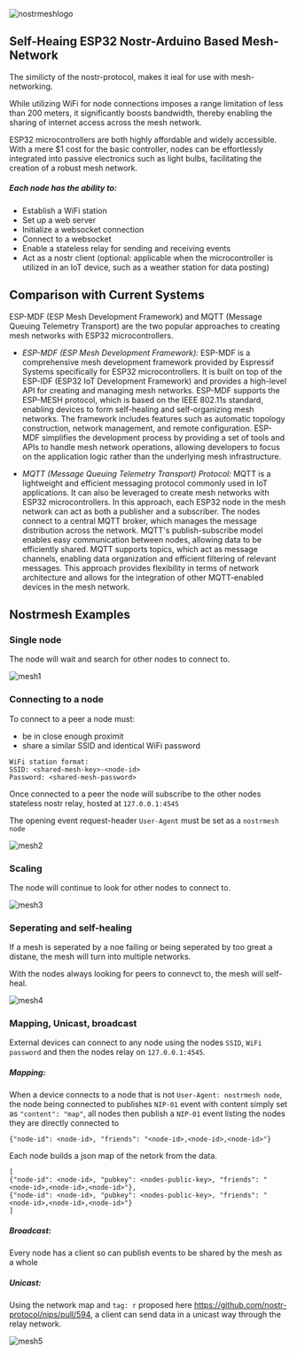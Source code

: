 ![nostrmeshlogo](https://github.com/lnbits/nostrmesh/assets/33088785/8634277b-79ab-4a96-b8d1-3fbe44f35fd4)

## Self-Heaing ESP32 Nostr-Arduino Based Mesh-Network

The similicty of the nostr-protocol, makes it ieal for use with mesh-networking.

While utilizing WiFi for node connections imposes a range limitation of less than 200 meters, it significantly boosts bandwidth, thereby enabling the sharing of internet access across the mesh network.

ESP32 microcontrollers are both highly affordable and widely accessible. With a mere $1 cost for the basic controller, nodes can be effortlessly integrated into passive electronics such as light bulbs, facilitating the creation of a robust mesh network.

##### Each node has the ability to:
* Establish a WiFi station
* Set up a web server
* Initialize a websocket connection
* Connect to a websocket
* Enable a stateless relay for sending and receiving events
* Act as a nostr client (optional: applicable when the microcontroller is utilized in an IoT device, such as a weather station for data posting)

## Comparison with Current Systems

ESP-MDF (ESP Mesh Development Framework) and MQTT (Message Queuing Telemetry Transport) are the two popular approaches to creating mesh networks with ESP32 microcontrollers.

* *ESP-MDF (ESP Mesh Development Framework):* ESP-MDF is a comprehensive mesh development framework provided by Espressif Systems specifically for ESP32 microcontrollers. It is built on top of the ESP-IDF (ESP32 IoT Development Framework) and provides a high-level API for creating and managing mesh networks. ESP-MDF supports the ESP-MESH protocol, which is based on the IEEE 802.11s standard, enabling devices to form self-healing and self-organizing mesh networks. The framework includes features such as automatic topology construction, network management, and remote configuration. ESP-MDF simplifies the development process by providing a set of tools and APIs to handle mesh network operations, allowing developers to focus on the application logic rather than the underlying mesh infrastructure.

* *MQTT (Message Queuing Telemetry Transport) Protocol:* MQTT is a lightweight and efficient messaging protocol commonly used in IoT applications. It can also be leveraged to create mesh networks with ESP32 microcontrollers. In this approach, each ESP32 node in the mesh network can act as both a publisher and a subscriber. The nodes connect to a central MQTT broker, which manages the message distribution across the network. MQTT's publish-subscribe model enables easy communication between nodes, allowing data to be efficiently shared. MQTT supports topics, which act as message channels, enabling data organization and efficient filtering of relevant messages. This approach provides flexibility in terms of network architecture and allows for the integration of other MQTT-enabled devices in the mesh network.

## Nostrmesh Examples

### Single node

The node will wait and search for other nodes to connect to.

![mesh1](https://github.com/lnbits/nostrmesh/assets/33088785/e62b090f-b6b2-4e9a-afda-8f330c6c2f35)

### Connecting to a node

To connect to a peer a node must: 
* be in close enough proximit
* share a similar SSID and identical WiFi password

```
WiFi station format:
SSID: <shared-mesh-key>-<node-id>
Password: <shared-mesh-password>
```

Once connected to a peer the node will subscribe to the other nodes stateless nostr relay, hosted at `127.0.0.1:4545`

The opening event request-header `User-Agent` must be set as a `nostrmesh node`

![mesh2](https://github.com/lnbits/nostrmesh/assets/33088785/e6298f00-27c9-4952-bf83-73b8b9312043)

### Scaling

The node will continue to look for other nodes to connect to.

![mesh3](https://github.com/lnbits/nostrmesh/assets/33088785/323bfbd9-7b9b-4810-8026-0b43e51d17e8)

### Seperating and self-healing

If a mesh is seperated by a noe failing or being seperated by too great a distane, the mesh will turn into multiple networks.

With the nodes always looking for peers to connevct to, the mesh will self-heal.

![mesh4](https://github.com/lnbits/nostrmesh/assets/33088785/9b5f9837-b509-4ca9-84d9-c860577cbc9a)

### Mapping, Unicast, broadcast

External devices can connect to any node using the nodes `SSID`, `WiFi password` and then the nodes relay on `127.0.0.1:4545`. 

##### Mapping: 
When a device connects to a node that is not `User-Agent: nostrmesh node`, the node being connected to publishes `NIP-01` event with content simply set as `"content": "map"`, all nodes then publish a `NIP-01` event listing the nodes they are directly connected to 
```
{"node-id": <node-id>, "friends": "<node-id>,<node-id>,<node-id>"}
```
Each node builds a json map of the netork from the data. 
```
[
{"node-id": <node-id>, "pubkey": <nodes-public-key>, "friends": "<node-id>,<node-id>,<node-id>"}, 
{"node-id": <node-id>, "pubkey": <nodes-public-key>, "friends": "<node-id>,<node-id>,<node-id>"}
]
```

##### Broadcast:
Every node has a client so can publish events to be shared by the mesh as a whole

##### Unicast: 
Using the network map and `tag: r` proposed here https://github.com/nostr-protocol/nips/pull/594, a client can send data in a unicast way through the relay network.

![mesh5](https://github.com/lnbits/nostrmesh/assets/33088785/3be3f3e7-aa8c-49b7-a0b5-7b9522f3930d)
